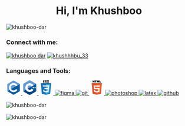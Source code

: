 <h1 align="center">Hi, I'm Khushboo</h1>
<p align="left"> <img src="https://komarev.com/ghpvc/?username=khushboo-dar&label=Profile%20views&color=0e75b6&style=flat" alt="khushboo-dar" /> </p>

<h3 align="left">Connect with me:</h3>
<p align="left">
<a href="https://tinyurl.com/mu3fbfus" target="blank"><img align="center" src="https://raw.githubusercontent.com/rahuldkjain/github-profile-readme-generator/master/src/images/icons/Social/linked-in-alt.svg" alt="khushboo dar" height="30" width="40" /></a>
<a href="https://instagram.com/khushhhbu_33" target="blank"><img align="center" src="https://raw.githubusercontent.com/rahuldkjain/github-profile-readme-generator/master/src/images/icons/Social/instagram.svg" alt="khushhhbu_33" height="30" width="40" /></a>
</p>

<h3 align="left">Languages and Tools:</h3>
<p align="left"> <a href="https://www.cprogramming.com/" target="_blank" rel="noreferrer"> <img src="https://raw.githubusercontent.com/devicons/devicon/master/icons/c/c-original.svg" alt="c" width="40" height="40"/> </a> <a href="https://www.w3schools.com/cpp/" target="_blank" rel="noreferrer"> <img src="https://raw.githubusercontent.com/devicons/devicon/master/icons/cplusplus/cplusplus-original.svg" alt="cplusplus" width="40" height="40"/> </a> <a href="https://www.w3schools.com/css/" target="_blank" rel="noreferrer"> <img src="https://raw.githubusercontent.com/devicons/devicon/master/icons/css3/css3-original-wordmark.svg" alt="css3" width="40" height="40"/> </a> <a href="https://www.figma.com/" target="_blank" rel="noreferrer"> <img src="https://www.vectorlogo.zone/logos/figma/figma-icon.svg" alt="figma" width="40" height="40"/> </a> <a href="https://git-scm.com/" target="_blank" rel="noreferrer"> <img src="https://www.vectorlogo.zone/logos/git-scm/git-scm-icon.svg" alt="git" width="40" height="40"/> </a> <a href="https://www.w3.org/html/" target="_blank" rel="noreferrer"> <img src="https://raw.githubusercontent.com/devicons/devicon/master/icons/html5/html5-original-wordmark.svg" alt="html5" width="40" height="40"/> </a> <a href="https://www.photoshop.com/en" target="_blank" rel="noreferrer"> <img src="https://tinyurl.com/2ht2f5ba" alt="photoshop" width="40" height="40"/> </a><a href="https://www.latex-project.org/" target="_blank" rel="nonreferrer"><img src="https://programming.dev/pictrs/image/afcfd3fb-507a-421d-b3c5-d8973f423afc.png" alt="latex" width="40" height="40">
    </a><a href="github.com" target="_blank" rel="nonreferrer"><img src="https://cdn.pixabay.com/photo/2022/01/30/13/33/github-6980894_1280.png" alt="github" width="40" height="40">
    </a></p>

<p><img align="center" src="https://github-readme-stats.vercel.app/api/top-langs?username=khushboo-dar&show_icons=true&locale=en&layout=compact" alt="khushboo-dar" /></p>

<p><img align="center" src="https://github-readme-streak-stats.herokuapp.com/?user=khushboo-dar&" alt="khushboo-dar" /></p>
